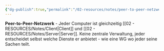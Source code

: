 ```yaml
---
{"dg-publish":true,"permalink":"/02-resources/notes/peer-to-peer-netzwerk/","tags":["netzwerk/topologie","netzwerk/organisation"],"noteIcon":"","updated":"2025-08-28T20:50:30.000+02:00"}
---
```



**Peer-to-Peer-Netzwerk** - Jeder Computer ist gleichzeitig [[02 - RESOURCES/Notes/Client\|Client]] und [[02 - RESOURCES/Notes/Server\|Server]]. 
Keine zentrale Verwaltung, jeder entscheidet selbst welche Dienste er anbietet - wie eine WG wo jeder seine Sachen teilt.